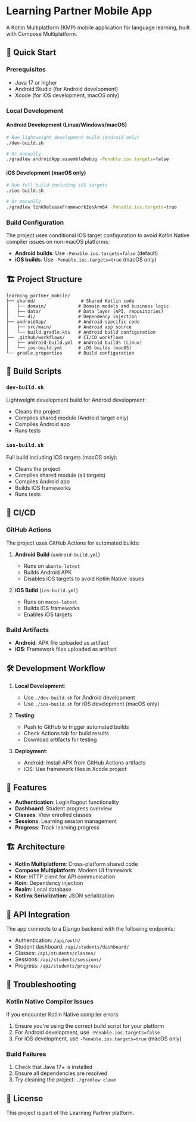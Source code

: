 # Learning Partner Mobile App

A Kotlin Multiplatform (KMP) mobile application for language learning, built with Compose Multiplatform.

## 🚀 Quick Start

### Prerequisites
- Java 17 or higher
- Android Studio (for Android development)
- Xcode (for iOS development, macOS only)

### Local Development

#### Android Development (Linux/Windows/macOS)
```bash
# Run lightweight development build (Android only)
./dev-build.sh

# Or manually
./gradlew androidApp:assembleDebug -Penable.ios.targets=false
```

#### iOS Development (macOS only)
```bash
# Run full build including iOS targets
./ios-build.sh

# Or manually
./gradlew linkReleaseFrameworkIosArm64 -Penable.ios.targets=true
```

### Build Configuration

The project uses conditional iOS target configuration to avoid Kotlin Native compiler issues on non-macOS platforms:

- **Android builds**: Use `-Penable.ios.targets=false` (default)
- **iOS builds**: Use `-Penable.ios.targets=true` (macOS only)

## 🏗️ Project Structure

```
learning_partner_mobile/
├── shared/                 # Shared Kotlin code
│   ├── domain/            # Domain models and business logic
│   ├── data/              # Data layer (API, repositories)
│   └── di/                # Dependency injection
├── androidApp/            # Android-specific code
│   ├── src/main/          # Android app source
│   └── build.gradle.kts   # Android build configuration
├── .github/workflows/     # CI/CD workflows
│   ├── android-build.yml  # Android builds (Linux)
│   └── ios-build.yml      # iOS builds (macOS)
└── gradle.properties      # Build configuration
```

## 🔧 Build Scripts

### `dev-build.sh`
Lightweight development build for Android development:
- Cleans the project
- Compiles shared module (Android target only)
- Compiles Android app
- Runs tests

### `ios-build.sh`
Full build including iOS targets (macOS only):
- Cleans the project
- Compiles shared module (all targets)
- Compiles Android app
- Builds iOS frameworks
- Runs tests

## 🚀 CI/CD

### GitHub Actions

The project uses GitHub Actions for automated builds:

1. **Android Build** (`android-build.yml`)
   - Runs on `ubuntu-latest`
   - Builds Android APK
   - Disables iOS targets to avoid Kotlin Native issues

2. **iOS Build** (`ios-build.yml`)
   - Runs on `macos-latest`
   - Builds iOS frameworks
   - Enables iOS targets

### Build Artifacts

- **Android**: APK file uploaded as artifact
- **iOS**: Framework files uploaded as artifact

## 🛠️ Development Workflow

1. **Local Development**:
   - Use `./dev-build.sh` for Android development
   - Use `./ios-build.sh` for iOS development (macOS only)

2. **Testing**:
   - Push to GitHub to trigger automated builds
   - Check Actions tab for build results
   - Download artifacts for testing

3. **Deployment**:
   - Android: Install APK from GitHub Actions artifacts
   - iOS: Use framework files in Xcode project

## 📱 Features

- **Authentication**: Login/logout functionality
- **Dashboard**: Student progress overview
- **Classes**: View enrolled classes
- **Sessions**: Learning session management
- **Progress**: Track learning progress

## 🏗️ Architecture

- **Kotlin Multiplatform**: Cross-platform shared code
- **Compose Multiplatform**: Modern UI framework
- **Ktor**: HTTP client for API communication
- **Koin**: Dependency injection
- **Realm**: Local database
- **Kotlinx Serialization**: JSON serialization

## 🔗 API Integration

The app connects to a Django backend with the following endpoints:
- Authentication: `/api/auth/`
- Student dashboard: `/api/students/dashboard/`
- Classes: `/api/students/classes/`
- Sessions: `/api/students/sessions/`
- Progress: `/api/students/progress/`

## 🐛 Troubleshooting

### Kotlin Native Compiler Issues
If you encounter Kotlin Native compiler errors:
1. Ensure you're using the correct build script for your platform
2. For Android development, use `-Penable.ios.targets=false`
3. For iOS development, use `-Penable.ios.targets=true` (macOS only)

### Build Failures
1. Check that Java 17+ is installed
2. Ensure all dependencies are resolved
3. Try cleaning the project: `./gradlew clean`

## 📄 License

This project is part of the Learning Partner platform.
